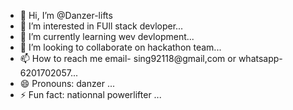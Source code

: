 - 👋 Hi, I’m @Danzer-lifts
- 👀 I’m interested in FUll stack devloper...
- 🌱 I’m currently learning wev devlopment...
- 💞️ I’m looking to collaborate on hackathon team...
- 📫 How to reach me email- sing92118@gmail,com or whatsapp-6201702057...
- 😄 Pronouns: danzer ...
- ⚡ Fun fact: nationnal powerlifter ...

<!---
Danzer-lifts/Danzer-lifts is a ✨ special ✨ repository because its `README.md` (this file) appears on your GitHub profile.
You can click the Preview link to take a look at your changes.
--->
